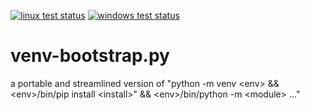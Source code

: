 [![linux test status](https://img.shields.io/travis/kshpytsya/venv-bootstrap.py.svg?label=Linux)](https://travis-ci.org/kshpytsya/venv-bootstrap.py) [![windows test status](https://img.shields.io/appveyor/ci/kshpytsya/venv-bootstrap-py.svg?label=Windows&logo=appveyor)](https://ci.appveyor.com/project/kshpytsya/venv-bootstrap-py)



# venv-bootstrap.py
a portable and streamlined version of "python -m venv \<env> && \<env>/bin/pip install \<install>" && \<env>/bin/python -m \<module> ..."
